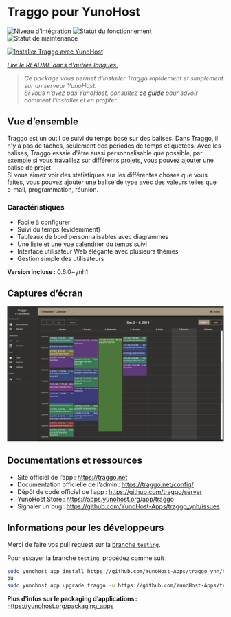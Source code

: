 <!--
Nota bene : ce README est automatiquement généré par <https://github.com/YunoHost/apps/tree/master/tools/readme_generator>
Il NE doit PAS être modifié à la main.
-->

# Traggo pour YunoHost

[![Niveau d’intégration](https://dash.yunohost.org/integration/traggo.svg)](https://ci-apps.yunohost.org/ci/apps/traggo/) ![Statut du fonctionnement](https://ci-apps.yunohost.org/ci/badges/traggo.status.svg) ![Statut de maintenance](https://ci-apps.yunohost.org/ci/badges/traggo.maintain.svg)

[![Installer Traggo avec YunoHost](https://install-app.yunohost.org/install-with-yunohost.svg)](https://install-app.yunohost.org/?app=traggo)

*[Lire le README dans d'autres langues.](./ALL_README.md)*

> *Ce package vous permet d’installer Traggo rapidement et simplement sur un serveur YunoHost.*  
> *Si vous n’avez pas YunoHost, consultez [ce guide](https://yunohost.org/install) pour savoir comment l’installer et en profiter.*

## Vue d’ensemble

Traggo est un outil de suivi du temps basé sur des balises. Dans Traggo, il n'y a pas de tâches, seulement des périodes de temps étiquetées. Avec les balises, Traggo essaie d'être aussi personnalisable que possible, par exemple si vous travaillez sur différents projets, vous pouvez ajouter une balise de projet.  
Si vous aimez voir des statistiques sur les différentes choses que vous faites, vous pouvez ajouter une balise de type avec des valeurs telles que e-mail, programmation, réunion.  

### Caractéristiques

- Facile à configurer
- Suivi du temps (évidemment)
- Tableaux de bord personnalisables avec diagrammes
- Une liste et une vue calendrier du temps suivi
- Interface utilisateur Web élégante avec plusieurs thèmes
- Gestion simple des utilisateurs


**Version incluse :** 0.6.0~ynh1

## Captures d’écran

![Capture d’écran de Traggo](./doc/screenshots/traggo_calendar.png)

## Documentations et ressources

- Site officiel de l’app : <https://traggo.net>
- Documentation officielle de l’admin : <https://traggo.net/config/>
- Dépôt de code officiel de l’app : <https://github.com/traggo/server>
- YunoHost Store : <https://apps.yunohost.org/app/traggo>
- Signaler un bug : <https://github.com/YunoHost-Apps/traggo_ynh/issues>

## Informations pour les développeurs

Merci de faire vos pull request sur la [branche `testing`](https://github.com/YunoHost-Apps/traggo_ynh/tree/testing).

Pour essayer la branche `testing`, procédez comme suit :

```bash
sudo yunohost app install https://github.com/YunoHost-Apps/traggo_ynh/tree/testing --debug
ou
sudo yunohost app upgrade traggo -u https://github.com/YunoHost-Apps/traggo_ynh/tree/testing --debug
```

**Plus d’infos sur le packaging d’applications :** <https://yunohost.org/packaging_apps>
